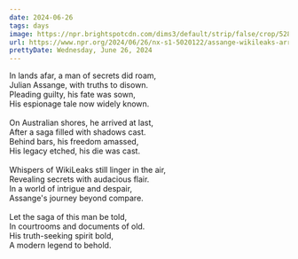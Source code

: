 ```yaml
---
date: 2024-06-26
tags: days
image: https://npr.brightspotcdn.com/dims3/default/strip/false/crop/5281x3961+39+0/resize/5281x3961!/?url=http%3A%2F%2Fnpr-brightspot.s3.amazonaws.com%2Fc1%2Fc1%2F4c20307d4c7e8c425f13c499e45a%2Fap24178361738255.jpg
url: https://www.npr.org/2024/06/26/nx-s1-5020122/assange-wikileaks-arrives-australia-pleads-guilty-espionage
prettyDate: Wednesday, June 26, 2024
---
```

In lands afar, a man of secrets did roam,  <br>Julian Assange, with truths to disown.  <br>Pleading guilty, his fate was sown,  <br>His espionage tale now widely known.  <br>  <br>On Australian shores, he arrived at last,  <br>After a saga filled with shadows cast.  <br>Behind bars, his freedom amassed,  <br>His legacy etched, his die was cast.  <br>  <br>Whispers of WikiLeaks still linger in the air,  <br>Revealing secrets with audacious flair.  <br>In a world of intrigue and despair,  <br>Assange's journey beyond compare.  <br>  <br>Let the saga of this man be told,  <br>In courtrooms and documents of old.  <br>His truth-seeking spirit bold,  <br>A modern legend to behold.  